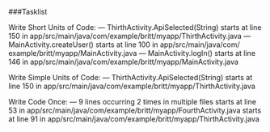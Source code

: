 ###Tasklist

Write Short Units of Code:
  — ThirthActivity.​ApiSelected(String)
      starts at line 150 in app/​src/​main/​java/​com/​example/​britt/​myapp/​ThirthActivity.​java
  — MainActivity.​createUser()
      starts at line 100 in app/​src/​main/​java/​com/​example/​britt/​myapp/​MainActivity.​java
  — MainActivity.​logIn()
      starts at line 146 in app/​src/​main/​java/​com/​example/​britt/​myapp/​MainActivity.​java

Write Simple Units of Code:
  — ThirthActivity.​ApiSelected(String)
      starts at line 150 in app/​src/​main/​java/​com/​example/​britt/​myapp/​ThirthActivity.​java

Write Code Once:
  — 9 lines occurring 2 times in multiple files
      starts at line 53 in app/​src/​main/​java/​com/​example/​britt/​myapp/​FourthActivity.​java
      starts at line 91 in app/​src/​main/​java/​com/​example/​britt/​myapp/​ThirthActivity.​java

